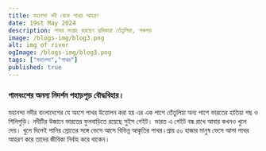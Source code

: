 ```yaml
---
title: মহানন্দা নদী থেকে পাথর আহরণ
date: 19st May 2024
description: পাথর সংগ্রহ করছেন শ্রমিকারা তেঁতুলিয়া, পঞ্চগড়
image: /blogs-img/blog3.png
alt: img of river
ogImage: /blogs-img/blog3.png
tags: ["মহানন্দা","পাথর"]
published: true
---
```




###  পালবংশের অনন্য নিদর্শন পহাড়পুড় বৌদ্ধবিহার।

মহানন্দা নদীর বাংলাদেশের যে অংশে পাথর উত্তোলন করা হয় এর এক পাশে তেঁতুলিয়া অন্য পাশে ভারতের হাতিয়া গছ ও শিলিগুড়ি। নদীটির উজানে ভারতের ফুলবাড়িতে রয়েছে সুইস গেইট। ভারত এ গেইট বন্ধ রাখে আবার কখনও খুলে দেয়। খুলে দিলেই পানির স্রোতের সঙ্গে ভেসে আসে বিভিন্ন আকৃতির পাথর।প্রায় ৫০ হাজার মানুষ ভেসে আসা পাথর আহরণ করে তাদের জীবিকা নির্বাহ করে থাকেন।


